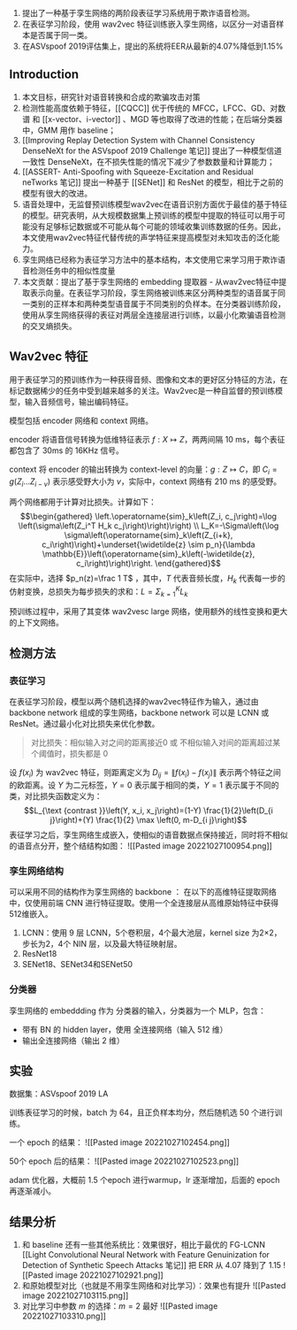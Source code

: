 1. 提出了一种基于孪生网络的两阶段表征学习系统用于欺诈语音检测。
2. 在表征学习阶段，使用 wav2vec 特征训练嵌入孪生网络，以区分一对语音样本是否属于同一类。
3. 在ASVspoof 2019评估集上，提出的系统将EER从最新的4.07%降低到1.15%


## Introduction
1. 本文目标，研究针对语音转换和合成的欺骗攻击对策
2. 检测性能高度依赖于特征，[[CQCC]] 优于传统的 MFCC，LFCC、GD、对数谱 和 [[x-vector、i-vector]] 、MGD 等也取得了改进的性能；在后端分类器中，GMM 用作 baseline；
3. [[Improving Replay Detection System with Channel Consistency DenseNeXt for the ASVspoof 2019 Challenge 笔记]] 提出了一种模型信道一致性 DenseNeXt，在不损失性能的情况下减少了参数数量和计算能力；
4. [[ASSERT- Anti-Spoofing with Squeeze-Excitation and Residual neTworks 笔记]] 提出一种基于 [[SENet]] 和 ResNet 的模型，相比于之前的模型有很大的改进。
5. 语音处理中，无监督预训练模型wav2vec在语音识别方面优于最佳的基于特征的模型。研究表明，从大规模数据集上预训练的模型中提取的特征可以用于可能没有足够标记数据或不可能从每个可能的领域收集训练数据的任务。因此，本文使用wav2vec特征代替传统的声学特征来提高模型对未知攻击的泛化能力。
6. 孪生网络已经称为表征学习方法中的基本结构，本文使用它来学习用于欺诈语音检测任务中的相似性度量
7. 本文贡献：提出了基于孪生网络的 embedding 提取器 - 从wav2vec特征中提取表示向量。在表征学习阶段，孪生网络被训练来区分两种类型的语音属于同一类别的正样本和两种类型语音属于不同类别的负样本。在分类器训练阶段，使用从孪生网络获得的表征对两层全连接层进行训练，以最小化欺骗语音检测的交叉熵损失。


## Wav2vec 特征
用于表征学习的预训练作为一种获得音频、图像和文本的更好区分特征的方法，在标记数据稀少的任务中受到越来越多的关注。Wav2vec是一种自监督的预训练模型，输入音频信号，输出编码特征。

模型包括 encoder 网络和 context 网络。

encoder 将语音信号转换为低维特征表示 $f: X \mapsto Z$，两两间隔 10 ms，每个表征都包含了 30ms 的 16KHz 信号。

context 将 encoder 的输出转换为 context-level 的向量：$g: Z \mapsto C$，即 $C_i=g\left(Z_i \ldots Z_{i-v}\right)$ 表示感受野大小为 $v$，实际中，context 网络有 210 ms 的感受野。

两个网络都用于计算对比损失。计算如下：
$$\begin{gathered}
\left.\operatorname{sim}_k\left(Z_i, c_j\right)=\log \left(\sigma\left(Z_i^T H_k c_j\right)\right)\right) \\
L_K=-\Sigma\left(\log \sigma\left(\operatorname{sim}_k\left(Z_{i+k}, c_i\right)\right)+\underset{\widetilde{z} \sim p_n}{\lambda \mathbb{E}}\left(\operatorname{sim}_k\left(-\widetilde{z}, c_i\right)\right)\right.
\end{gathered}$$
在实际中，选择 $p_n(z)=\frac 1 T$ ，其中，$T$ 代表音频长度，$H_k$ 代表每一步的仿射变换，总损失为每步损失的求和：$L=\Sigma_{k=1}^K L_k$

预训练过程中，采用了其变体 wav2vesc large 网络，使用额外的线性变换和更大的上下文网络。

## 检测方法

### 表征学习

在表征学习阶段，模型以两个随机选择的wav2vec特征作为输入，通过由 backbone network 组成的孪生网络，backbone network 可以是 LCNN 或 ResNet。通过最小化对比损失来优化参数。

> 对比损失：相似输入对之间的距离接近0 或 不相似输入对间的距离超过某个阈值时，损失都是 0

设 $f(x_i)$ 为 wav2vec 特征，则距离定义为 $D_{i j}=\left\|f\left(x_i\right)-f\left(x_j\right)\right\|$ 表示两个特征之间的欧距离。设 $Y$ 为二元标签，$Y=0$ 表示属于相同的类，$Y=1$ 表示属于不同的类，对比损失函数定义为：
$$L_{\text {contrast }}\left(Y, x_i, x_j\right)=(1-Y) \frac{1}{2}\left(D_{i j}\right)+(Y) \frac{1}{2} \max \left(0, m-D_{i j}\right)$$
表征学习之后，孪生网络生成嵌入，使相似的语音数据点保持接近，同时将不相似的语音点分开，整个结结构如图：
![[Pasted image 20221027100954.png]]

### 孪生网络结构

可以采用不同的结构作为孪生网络的 backbone ：
在以下的高维特征提取网络中，仅使用前端 CNN 进行特征提取。使用一个全连接层从高维原始特征中获得512维嵌入。

1. LCNN：使用 9 层 LCNN，5个卷积层，4个最大池层，kernel size 为2×2，步长为2，4个 NIN 层，以及最大特征映射层。
2. ResNet18
3. SENet18、SENet34和SENet50

### 分类器

孪生网络的 embeddding 作为 分类器的输入，分类器为一个 MLP，包含：
+ 带有 BN 的 hidden layer，使用 全连接网络（输入 512 维）
+ 输出全连接网络（输出 2 维）

## 实验
数据集：ASVspoof 2019 LA

训练表征学习的时候，batch 为 64，且正负样本均分，然后随机选 50 个进行训练。

一个 epoch 的结果：
![[Pasted image 20221027102454.png]]

50个 epoch 后的结果：
![[Pasted image 20221027102523.png]]

adam 优化器，大概前 1.5 个epoch 进行warmup，lr 逐渐增加，后面的 epoch 再逐渐减小。


##  结果分析

1. 和 baseline 还有一些其他系统比：效果很好，相比于最优的 FG-LCNN [[Light Convolutional Neural Network with Feature Genuinization for Detection of Synthetic Speech Attacks 笔记]] 把 ERR 从 4.07 降到了 1.15
![[Pasted image 20221027102921.png]]
2. 和原始模型对比（也就是不用孪生网络和对比学习）：效果也有提升
![[Pasted image 20221027103115.png]]
3. 对比学习中参数 $m$ 的选择：$m=2$ 最好
![[Pasted image 20221027103310.png]]

